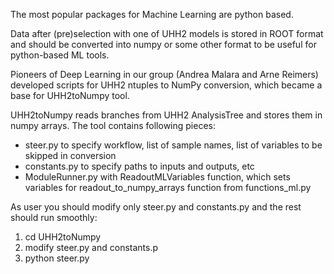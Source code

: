 The most popular packages for Machine Learning are python based. 

Data after (pre)selection with one of UHH2 models is stored in ROOT format and should be converted into numpy or some other format to be useful for python-based ML tools.

Pioneers of Deep Learning in our group (Andrea Malara and Arne Reimers) developed scripts for UHH2 ntuples to NumPy conversion, which became a base for UHH2toNumpy tool.
 
UHH2toNumpy reads branches from UHH2 AnalysisTree and stores them in numpy arrays.
The tool contains following pieces:
- steer.py to specify workflow, list of sample names, list of variables to be skipped in conversion 
- constants.py to specify paths to inputs and outputs, etc
- ModuleRunner.py with ReadoutMLVariables function, which sets variables for readout_to_numpy_arrays function from functions_ml.py 

As user you should modify only steer.py and constants.py and the rest should run smoothly:
1) cd UHH2toNumpy
2) modify  steer.py and constants.p
3) python steer.py


